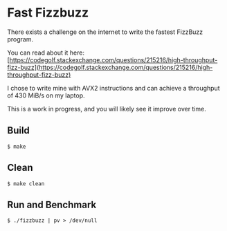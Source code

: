 # Fast Fizzbuzz

There exists a challenge on the internet to write the fastest FizzBuzz program.

You can read about it here: [https://codegolf.stackexchange.com/questions/215216/high-throughput-fizz-buzz](https://codegolf.stackexchange.com/questions/215216/high-throughput-fizz-buzz)

I chose to write mine with AVX2 instructions and can achieve a throughput of 430 MiB/s on my laptop.

This is a work in progress, and you will likely see it improve over time.

## Build

    $ make

## Clean

    $ make clean

## Run and Benchmark

    $ ./fizzbuzz | pv > /dev/null

